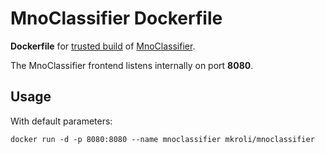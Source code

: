 MnoClassifier Dockerfile
========================
**Dockerfile** for [trusted build](https://index.docker.io/u/mkroli/mnoclassifier/) of [MnoClassifier].

The MnoClassifier frontend listens internally on port **8080**.


Usage
-----
With default parameters:
```
docker run -d -p 8080:8080 --name mnoclassifier mkroli/mnoclassifier
```

[MnoClassifier]:https://github.com/mkroli/mnoclassifier
